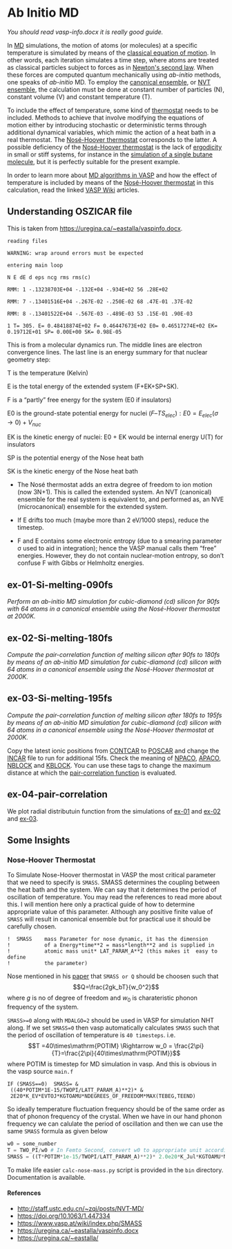 # **Ab Initio MD**

*You should read vasp-info.docx it is really good guide.*

In [MD](https://en.wikipedia.org/wiki/Molecular_dynamics) simulations, the motion of atoms (or molecules) at a specific temperature is simulated by means of the [classical equation of motion](https://en.wikipedia.org/wiki/Lagrangian_mechanics). In other words, each iteration simulates a time step, where atoms are treated as classical particles subject to forces as in [Newton's second law](https://en.wikipedia.org/wiki/Newton%27s_laws_of_motion). When these forces are computed quantum mechanically using *ab-initio* methods, one speaks of *ab-initio* MD. To employ the [canonical ensemble](https://en.wikipedia.org/wiki/Canonical_ensemble), or [NVT ensemble](https://en.wikipedia.org/wiki/Canonical_ensemble), the calculation must be done at constant number of particles (N), constant volume (V) and constant temperature (T).

To include the effect of temperature, some kind of [thermostat](https://www.vasp.at/wiki/index.php/Category:Thermostats) needs to be included. Methods to achieve that involve modifying the equations of motion either by introducing stochastic or deterministic terms through additional dynamical variables, which mimic the action of a heat bath in a real thermostat. The [Nosé-Hoover thermostat](https://www.vasp.at/wiki/index.php/Nose-Hoover_thermostat) corresponds to the latter. A possible deficiency of the [Nosé-Hoover thermostat](https://www.vasp.at/wiki/index.php/Nose-Hoover_thermostat) is the lack of [ergodicity](https://en.wikipedia.org/wiki/Ergodicity) in small or stiff systems, for instance in the [simulation of a single butane molecule](https://doi.org/10.1021/jp013689i), but it is perfectly suitable for the present example. 

In order to learn more about [MD algorithms in VASP](https://www.vasp.at/wiki/index.php/MDALGO) and how the effect of temperature is included by means of the [Nosé-Hoover thermostat](https://www.vasp.at/wiki/index.php/Nose-Hoover_thermostat) in this calculation, read the linked [VASP Wiki](https://www.vasp.at/wiki/index.php) articles.

## Understanding OSZICAR file
This is taken from https://uregina.ca/~eastalla/vaspinfo.docx.
```
reading files

WARNING: wrap around errors must be expected

entering main loop

N E dE d eps ncg rms rms(c)

RMM: 1 -.13238703E+04 -.132E+04 -.934E+02 56 .28E+02

RMM: 7 -.13401516E+04 -.267E-02 -.250E-02 68 .47E-01 .37E-02

RMM: 8 -.13401522E+04 -.567E-03 -.489E-03 53 .15E-01 .90E-03

1 T= 305. E= 0.48418874E+02 F= 0.46447673E+02 E0= 0.46517274E+02 EK= 0.19712E+01 SP= 0.00E+00 SK= 0.98E-05

```
This is from a molecular dynamics run. The middle lines are electron convergence lines. The last line is an energy summary for that nuclear geometry step:

T is the temperature (Kelvin)

E is the total energy of the extended system (F+EK+SP+SK).

F is a “partly” free energy for the system (E0 if insulators)

E0 is the ground-state potential energy for nuclei $(F – TS_{elec}): E0 = E_{elec}(\sigma\to0) + V_{nuc}$

EK is the kinetic energy of nuclei: E0 + EK would be internal energy U(T) for insulators

SP is the potential energy of the Nose heat bath

SK is the kinetic energy of the Nose heat bath

* The Nosé thermostat adds an extra degree of freedom to ion motion (now 3N+1). This is called the extended system. An NVT (canonical) ensemble for the real system is equivalent to, and performed as, an NVE (microcanonical) ensemble for the extended system.

* If E drifts too much (maybe more than 2 eV/1000 steps), reduce the timestep.

* F and E contains some electronic entropy (due to a smearing parameter σ used to aid in integration); hence the VASP manual calls them “free” energies. However, they do not contain nuclear-motion entropy, so don’t confuse F with Gibbs or Helmholtz energies.


## **ex-01-Si-melting-090fs**

*Perform an ab-initio MD simulation for cubic-diamond (cd) silicon for 90fs with 64 atoms in a canonical ensemble using the Nosé-Hoover thermostat at 2000K.*

## **ex-02-Si-melting-180fs**

*Compute the pair-correlation function of melting silicon after 90fs to 180fs by means of an ab-initio MD simulation for cubic-diamond (cd) silicon with 64 atoms in a canonical ensemble using the Nosé-Hoover thermostat at 2000K.*

## **ex-03-Si-melting-195fs**

*Compute the pair-correlation function of melting silicon after 180fs to 195fs by means of an ab-initio MD simulation for cubic-diamond (cd) silicon with 64 atoms in a canonical ensemble using the Nosé-Hoover thermostat at 2000K.*

Copy the latest ionic positions from [CONTCAR](https://www.vasp.at/wiki/index.php/CONTCAR) to [POSCAR](https://www.vasp.at/wiki/index.php/POSCAR) and change the [INCAR](https://www.vasp.at/wiki/index.php/INCAR) file to run for additional 15fs. Check the meaning of [NPACO](https://www.vasp.at/wiki/index.php/NPACO), [APACO](https://www.vasp.at/wiki/index.php/APACO), [NBLOCK](https://www.vasp.at/wiki/index.php/NBLOCK) and [KBLOCK](https://www.vasp.at/wiki/index.php/KBLOCK). You can use these tags to change the maximum distance at which the [pair-correlation function](https://en.wikipedia.org/wiki/Radial_distribution_function) is evaluated.

## **ex-04-pair-correlation**

We plot radial distributuin function from the simulations of [ex-01](./ex-01-Si-melting-090fs/) and [ex-02](./ex-02-Si-melting-180fs/) and [ex-03](./ex-02-Si-melting-195fs/). 


## Some Insights

### Nose-Hoover Thermostat

To Simulate Nose-Hoover thermostat in VASP the most critical parameter that we need to specify is `SMASS`. 
SMASS determines the coupling between the heat bath and the system. We can say that it determines the
period of oscillation of temperature. You may read the references to read more about this. I will mention 
here only a practical guide of how to determine appropriate value of this parameter. Although any positive 
finite value of `SMASS` will result in canonical ensemble but for practical use it should be carefully chosen.
```
!  SMASS    mass Parameter for nose dynamic, it has the dimension
!           of a Energy*time**2 = mass*length**2 and is supplied in
!           atomic mass unit* LAT_PARAM_A**2 (this makes it  easy to define
!           the parameter)
```

Nose mentioned in his [paper](https://doi.org/10.1063/1.447334) that `SMASS or Q` should be choosen such that 
$$Q=\frac{2gk_bT}{w_0^2}$$
where $g$ is no of degree of freedom and $w_0$ is charateristic phonon frequency of the system.

`SMASS>=0` along with `MDALGO=2` should be used in VASP for simulation NHT along. If we set `SMASS=0` then vasp automatically calculates `SMASS` such that the period of oscillation of temperature is `40 timesteps`. i.e.
$$T =40\times\mathrm{POTIM} \Rightarrow w_0 = \frac{2\pi}{T}=\frac{2\pi}{40\times\mathrm{POTIM}}$$
where $\mathrm{POTIM}$ is timestep for MD simulation in vasp. And this is obvious in the vasp source `main.f` 

```FORTRAN
IF (SMASS==0)  SMASS= &
 ((40*POTIM*1E-15/TWOPI/LATT_PARAM_A)**2)* &
 2E20*K_EV*EVTOJ*KGTOAMU*NDEGREES_OF_FREEDOM*MAX(TEBEG,TEEND)
```

So ideally temperature fluctuation frequency should be of the same order as that of phonon frequency of the crystal. When we have in our hand phonon frequency we can calulate the period of oscillation and then we can use the same `SMASS` formula as given below 

```python
w0 = some_number
T = TWO_PI/w0 # In Femto Second, convert w0 to appropriate unit accordingly
SMASS = ((T*POTIM*1e-15/TWOPI/LATT_PARAM_A)**2)* 2.0e20*K_Jul*KGTOAMU*NDEGREES_OF_FREEDOM*MAX(TEBEG,TEEND)
```

To make life easier `calc-nose-mass.py` script is provided in the `bin` directory. Documentation is available. 


#### References
* http://staff.ustc.edu.cn/~zqj/posts/NVT-MD/
* https://doi.org/10.1063/1.447334
* https://www.vasp.at/wiki/index.php/SMASS
* https://uregina.ca/~eastalla/vaspinfo.docx
* https://uregina.ca/~eastalla/
